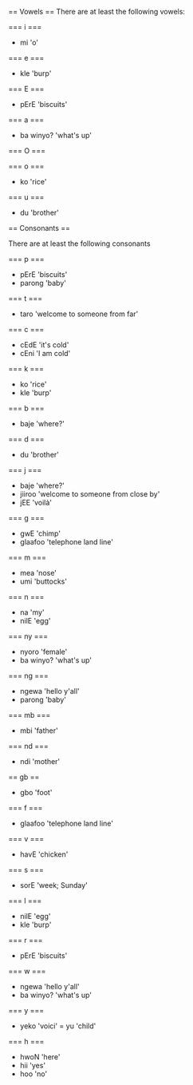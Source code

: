 == Vowels == 
There are at least the following vowels: 

=== i ===
- mi 'o'

=== e ===
- kle 'burp'


=== E ===
- pErE 'biscuits'


=== a ===
- ba winyo? 'what's up'

=== O ===


=== o ===
- ko 'rice'

=== u ===
- du 'brother'


== Consonants == 

There are at least the following consonants

=== p ===
- pErE 'biscuits'
- parong 'baby'

=== t ===
- taro 'welcome to someone from far'

=== c ===
- cEdE 'it's cold'
- cEni 'I am cold'

=== k ===
- ko 'rice'
- kle 'burp'

=== b ===
- baje 'where?'

=== d ===
- du 'brother'

=== j === 
- baje 'where?'
- jiiroo 'welcome to someone from close by'
- jEE 'voilà'


=== g ===
- gwE 'chimp'
- glaafoo 'telephone land line'

=== m ===
- mea 'nose'
- umi 'buttocks'

=== n ===
- na 'my'
- nilE 'egg'

=== ny === 
- nyoro 'female'
- ba winyo? 'what's up'


=== ng ===
- ngewa 'hello y'all'
- parong 'baby'

=== mb ===
- mbi 'father'

=== nd ===
- ndi 'mother' 

== gb ==
- gbo 'foot'

=== f === 
- glaafoo 'telephone land line'


=== v === 
- havE 'chicken'

=== s ===
- sorE 'week; Sunday'

=== l ===
- nilE 'egg'
- kle 'burp'

=== r ===
- pErE 'biscuits'

=== w === 
- ngewa 'hello y'all'
- ba winyo? 'what's up'


=== y === 
- yeko 'voici'
= yu 'child'

=== h === 
- hwoN 'here'
- hii 'yes'
- hoo 'no'
